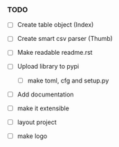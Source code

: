 ### TODO

- [ ] Create table object (Index)
- [ ] Create smart csv parser (Thumb)
- [ ] Make readable readme.rst
- [ ] Upload library to pypi
    - [ ] make toml, cfg and setup.py
- [ ] Add documentation
- [ ] make it extensible
- [ ] layout project
- [ ] make logo



